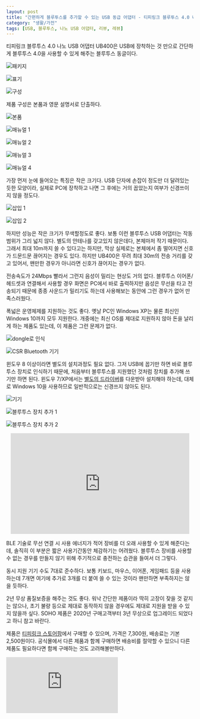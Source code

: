 ```yaml
---
layout: post
title: "간편하게 블루투스를 추가할 수 있는 USB 동급 어댑터 - 티피링크 블루투스 4.0 나노 USB 어댑터 UB400"
category: "생활/가전"
tags: [USB, 블루투스, 나노 USB 어댑터, 리뷰, 레뷰]
---
```


티피링크 블루투스 4.0 나노 USB 어댑터 UB400은
USB에 장착하는 것 만으로 간단하게 블루투스 4.0을 사용할 수 있게 해주는
블루투스 동글이다.

![패키지](https://lh3.googleusercontent.com/HDhSBp5gVQdwdPufVqSOvUDvwJPaQK5I2LjMpUhemXKP1MW9EJ3B76UX7N0q4JF_HWu4-MyCLz48-A=s480)

![표기](https://lh3.googleusercontent.com/h5d491njO53s-XTJ9dWCwbisx_qIHbKzRqUwzFt0_DZk-ZMR8OYWAVrsuwzjn0PiZFk0eQ3e4XpZsw=s480)

![구성](https://lh3.googleusercontent.com/gdgpCPUOeWMuxEv56B8H5DlX6tD5-VoFhnAa3ttN_YhDIVZXNrF1-EgOeJNEG4mSu9w1r_dAp5gh1Q=s480)

제품 구성은 본품과 영문 설명서로 단촐하다.

![본품](https://lh3.googleusercontent.com/DaErL9ZpjeVJE-x0-7E90IYUWetoI7ComNbqYmuAefXFtV4S_HVcEm_v1psMyYSboHu5fMVN4q6nKQ=s480)

![매뉴얼 1](https://lh3.googleusercontent.com/7S-KuzI2E-j8swX2K4w7EIuN_cHbBhqF6Hn1Lk16mo9c-1jzniJYUSxw02xu9VI223vAHRVu4zmyFw=s480)

![매뉴얼 2](https://lh3.googleusercontent.com/5u_7dLaqJHFOh6meA-As4DIlcEMJKY78fK1esO1S2vtt1vSh5qGyT7IEOLXUZceGGksaKzd3GTa90w=s480)

![매뉴얼 3](https://lh3.googleusercontent.com/UYGCaLu78PCaLUGZul0XoD-7JXTr9-gcklJSoPOkx0XSZQlPrfMzpQ97vzv0yxJzHBfEvGWuw4f_Tw=s480)

![매뉴얼 4](https://lh3.googleusercontent.com/hHw0KGoBDcija5k0g-hGrWgnycoEY4Y96r7t9LLY_AqpLQEqTstdBdXi2NlrbT9RzZmriEB58SiE4Q=s480)

가장 먼저 눈에 들어오는 특징은 작은 크기다.
USB 단자에 손잡이 정도만 더 달려있는 듯한 모양이라,
실제로 PC에 장착하고 나면 그 후에는 거의 꼽았는지 여부가 신경쓰이지 않을 정도다.

![삽입 1](https://lh3.googleusercontent.com/_p5ru5_6-yZcU0-ghEruzDmJJmT4lcalmj-fyAGc-8FFUm-Yo9X673SVUgq8dnAuw4l0fsGeKKtDDQ=s480)

![삽입 2](https://lh3.googleusercontent.com/2dYRhkwQpuIyGYXX74FRV2L4C8_UTS73kKrN4F91JoB5IZBFCeG8KIc_vkgFHdW0HVDccQDiKVXGiQ=s480)

하지만 성능은 작은 크기가 무색할정도로 좋다.
보통 이런 블루투스 USB 어댑터는 작동범위가 그리 넓지 않다.
별도의 안테나를 갖고있지 않은데다, 본체마저 작기 때문이다.
그래서 최대 10m까지 쓸 수 있다고는 하지만,
막상 실제로는 본체에서 좀 떨어지면 신호가 드문드문 끊어지는 경우도 있다.
하지만 UB400은 무려 최대 30m의 전송 거리를 갖고 있어서,
왠만한 경우가 아니라면 신호가 끊어지는 경우가 없다.

전송속도가 24Mbps 빨라서 그런지 음성이 밀리는 현상도 거의 없다.
블루투스 이어폰/헤드셋과 연결해서 사용할 경우
화면은 PC에서 바로 출력하지만
음성은 무선을 타고 전송되기 때문에 종종 사운드가 밀리기도 하는데
사용해보는 동안에 그런 경우가 없어 만족스러웠다.

폭넓은 운영체제를 지원하는 것도 좋다.
옛날 PC인 Windows XP는 물론 최신인 Windows 10까지 모두 지원한다.
개중에는 최신 OS를 제대로 지원하지 않아 돈을 날리게 하는 제품도 있는데,
이 제품은 그런 문제가 없다.

![dongle로 인식](https://lh3.googleusercontent.com/_IG-un-9hNSW7L-N12tIek2VspE5mYdHjiNfzi4UfxR9mxeP0WebaW6DXJZh6vY8Ecm1cTb_Hutcxg=s480)

![CSR Bluetooth 기기](https://lh3.googleusercontent.com/wcXw86YvHftsXWTzijliVZHOjlvnetxytiJGbSO306i2PDhVnNCgCIyhiwqTQ62syTEradfWh5l8qA=s480)

윈도우 8 이상이라면 별도의 설치과정도 필요 없다.
그저 USB에 꼽기만 하면 바로 블루투스 장치로 인식하기 때문에,
처음부터 블루투스를 지원했던 것처럼 장치를 추가해 쓰기만 하면 된다.
윈도우 7/XP에서는 [별도의 드라이버](https://www.tp-link.com/kr/support/download/ub400/#Driver)를 다운받아 설치해야 하는데,
대체로 Windows 10을 사용하므로 일반적으로는 신경쓰지 않아도 된다.

![기기](https://lh3.googleusercontent.com/9SvloTCMqqR6pTacw_9mHBtNrcA83uyvW8PiJRM3Hu_7wYOHo7QIyHx38cpIwtQQhIqNx4oEdSpJIQ=s480)

![블루투스 장치 추가 1](https://lh3.googleusercontent.com/4mevT2zth-_TJC_Qt74WX8yD4yHmRNda8xSqVAENEJXehL5GtPKSfHZNfyYF3n5Sf9cEMH5gM5yG8A=s480)

![블루투스 장치 추가 2](https://lh3.googleusercontent.com/iFw4x5-eUvrRaiatGgXbMMQUefQPR7ZB1GaResh2yIMlrh7V3yTRHDiOatb1YIMfJyCxQahhiFNVpg=s480)

<center><iframe width="480" height="270" src="https://www.youtube.com/embed/CY5gBd_nRr8" frameborder="0" allow="accelerometer; autoplay; encrypted-media; gyroscope; picture-in-picture" allowfullscreen></iframe></center>

BLE 기술로 무선 연결 시 사용 에너지가 적어 장비를 더 오래 사용할 수 있게 해준다는데,
솔직히 이 부분은 짧은 사용기간동안 체감하기는 어려웠다.
블루투스 장비를 사용할 수 없는 경우를 만들지 않기 위해 주기적으로 충전하는 습관을 들여서 더 그렇다.

동시 지원 기기 수도 7대로 준수하다.
보통 키보드, 마우스, 이어폰, 게임패드 등을 사용하는데
7개면 여기에 추가로 3개를 더 붙여 쓸 수 있는 것이라
왠만하면 부족하지는 않을 듯하다.

2년 무상 품질보증을 해주는 것도 좋다.
워낙 간단한 제품이라 딱히 고장이 잦을 것 같지는 않으나,
초기 불량 등으로 제대로 동작하지 않을 경우에도 제대로 지원을 받을 수 있지 않을까 싶다.
SOHO 제품은 2020년 구매고객부터 3년 무상으로 업그레이드 되었다고 하니 참고 바란다.

제품은 [티피링크 스토어팜](https://smartstore.naver.com/tplink/products/4750532470)에서 구매할 수 있으며,
가격은 7,300원, 배송료는 기본 2,500원이다.
공식몰에서 다른 제품과 함께 구매하면 배송비를 절약할 수 있으니
다른 제품도 필요하다면 함께 구매하는 것도 고려해볼만하다.



![스폰서 배너](https://www.revu.net/campaign/img.php?p=23a2b9211ab6ea7cbc58964d98939d73706b726f6288a07c23ddbe4d377c1660&amp;v=4 "이 글은 레뷰를 통해 해당 업체에서 제품을 제공받아 작성했다.")
